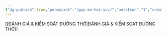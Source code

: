 ```yaml
---
{"dg-publish":true,"permalink":"/gay-me-hoi-suc/","noteIcon":"1","created":"2025-09-08T11:16:57.647+07:00","updated":"2025-09-08T11:24:47.438+07:00"}
---
```



[[ĐÁNH GIÁ & KIỂM SOÁT ĐƯỜNG THỞ\|ĐÁNH GIÁ & KIỂM SOÁT ĐƯỜNG THỞ]]